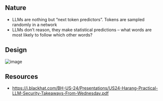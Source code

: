 ## Nature
- LLMs are nothing but “next token predictors”.  Tokens are sampled randomly in a network
- LLMs don’t reason, they make statistical predictions – what words are most likely to follow which other words?

## Design
![image](https://github.com/user-attachments/assets/423e52f3-a454-4f79-b181-d67e2110816e)



## Resources
- https://i.blackhat.com/BH-US-24/Presentations/US24-Harang-Practical-LLM-Security-Takeaways-From-Wednesday.pdf
